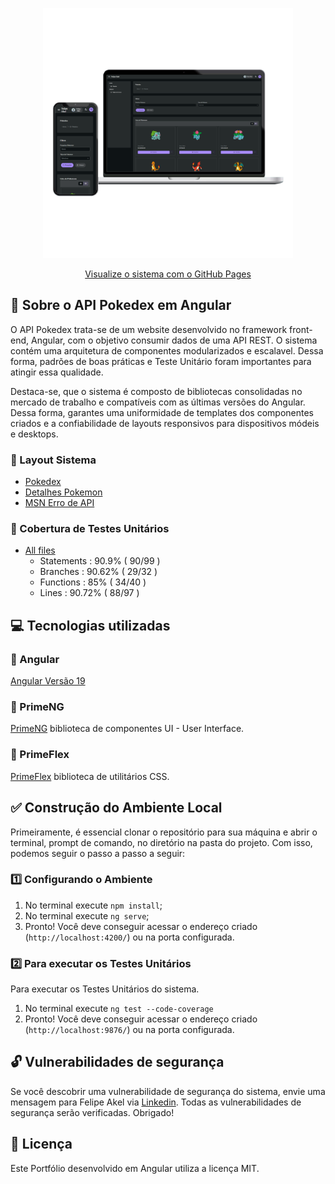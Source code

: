 <p align="center"><img src="src/assets/image/readme/angular-api-pokedex.png" width="400"></p>

<p align="center"><a href="https://felipeakel.github.io/Angular-API-Pokedex/" target="_blank" >Visualize o sistema com o GitHub Pages</a></p>

## :rocket: Sobre o API Pokedex em Angular

O API Pokedex trata-se de um website desenvolvido no framework front-end, Angular, com o objetivo consumir dados de uma API REST. O sistema contém uma arquitetura de componentes modularizados e escalavel. Dessa forma, padrões de boas práticas e Teste Unitário foram importantes para atingir essa qualidade.

Destaca-se, que o sistema é composto de bibliotecas consolidadas no mercado de trabalho e compatíveis com as últimas versões do Angular. Dessa forma, garantes uma uniformidade de templates dos componentes criados e a confiabilidade de layouts responsivos para dispositivos módeis e desktops.

### :small_blue_diamond: Layout Sistema
- [Pokedex](src/assets/image/readme/Pag-Pokedex.png)
- [Detalhes Pokemon](src/assets/image/readme/Pag-Detalhes.png)
- [MSN Erro de API](src/assets/image/readme/Pag-Detalhes-Error.png)

### :small_blue_diamond: Cobertura de Testes Unitários
- [All files](src/assets//image//readme/Angular-API-Pokedex-Testes.png)
    - Statements   : 90.9% ( 90/99 )
    - Branches     : 90.62% ( 29/32 )
    - Functions    : 85% ( 34/40 )
    - Lines        : 90.72% ( 88/97 )

## :computer: Tecnologias utilizadas

### :small_blue_diamond: Angular
[Angular Versão 19](https://v19.angular.dev/)

### :small_blue_diamond: PrimeNG
[PrimeNG](https://primeng.org/) biblioteca de componentes UI - User Interface.

### :small_blue_diamond: PrimeFlex
[PrimeFlex](https://primeflex.org/) biblioteca de utilitários CSS.

## :white_check_mark: Construção do Ambiente Local

Primeiramente, é essencial clonar o repositório para sua máquina e abrir o terminal, prompt de comando, no diretório na pasta do projeto. Com isso, podemos seguir o passo a passo a seguir:

### :one: Configurando o Ambiente

1. No terminal execute ```npm install```;
2. No terminal execute ```ng serve```;
3. Pronto! Você deve conseguir acessar o endereço criado (```http://localhost:4200/```) ou na porta configurada.

### :two: Para executar os Testes Unitários

Para executar os Testes Unitários do sistema.

1. No terminal execute ```ng test --code-coverage```
2. Pronto! Você deve conseguir acessar o endereço criado (```http://localhost:9876/```) ou na porta configurada.

## :unlock: Vulnerabilidades de segurança

Se você descobrir uma vulnerabilidade de segurança do sistema, envie uma mensagem para Felipe Akel via [Linkedin](https://www.linkedin.com/in/felipe-akel-carvalho-florentino-009412135/). Todas as vulnerabilidades de segurança serão verificadas. Obrigado!

## :page_facing_up: Licença

Este Portfólio desenvolvido em Angular utiliza a licença MIT.